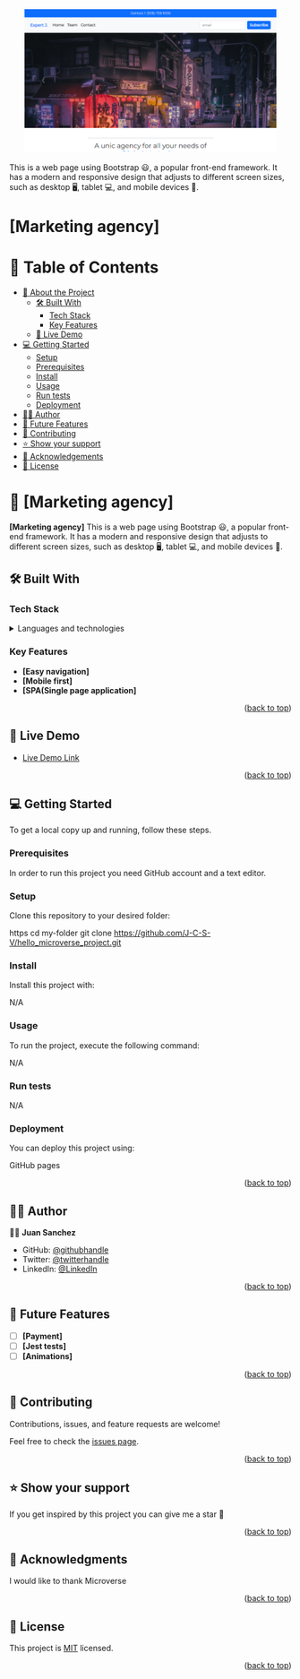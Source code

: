 <div align="center">
  <img src="./img/github_logo.png" alt="logo" width="450"  height="auto" />
  <br/>
  <br/>
</div>
This is a web page using Bootstrap 😃, a popular front-end framework. It has a modern and responsive design that adjusts to different screen sizes, such as desktop 🖥, tablet 💻, and mobile devices 📱.



# [Marketing agency]

<!-- TABLE OF CONTENTS -->

# 📗 Table of Contents

- [📖 About the Project](#about-project)
  - [🛠 Built With](#built-with)
    - [Tech Stack](#tech-stack)
    - [Key Features](#key-features)
  - [🚀 Live Demo](#live-demo)
- [💻 Getting Started](#getting-started)
  - [Setup](#setup)
  - [Prerequisites](#prerequisites)
  - [Install](#install)
  - [Usage](#usage)
  - [Run tests](#run-tests)
  - [Deployment](#run-tests)
- [👷‍♂️ Author](#authors)
- [🔭 Future Features](#future-features)
- [🤝 Contributing](#contributing)
- [⭐️ Show your support](#support)
- [🙏 Acknowledgements](#acknowledgements)
- [📝 License](#license)

<!-- PROJECT DESCRIPTION -->

# 📖 [Marketing agency] <a name="about-project"></a>

**[Marketing agency]** This is a web page using Bootstrap 😃, a popular front-end framework. It has a modern and responsive design that adjusts to different screen sizes, such as desktop 🖥, tablet 💻, and mobile devices 📱.

## 🛠 Built With <a name="built-with"></a>

### Tech Stack <a name="tech-stack"></a>

<details>
  <summary>Languages and technologies</summary>
      <ul>
    <li><a href="#">Bootstrap 5</a></li>
  </ul>
  <ul>
    <li><a href="#">JavaScript</a></li>
  </ul>
    <ul>
    <li><a href="#">HTML</a></li>
  </ul>
    <ul>
    <li><a href="#">CSS3</a></li>
  </ul>
    <ul>
    <li><a href="#">Git</a></li>
  </ul>
</details>

<!-- Features -->

### Key Features <a name="key-features"></a>

- **[Easy navigation]**
- **[Mobile first]**
- **[SPA(Single page application]**

<p align="right">(<a href="#readme-top">back to top</a>)</p>

<!-- LIVE DEMO -->

## 🚀 Live Demo <a name="live-demo"></a>

- [Live Demo Link](https://vermillion-gnome-154b58.netlify.app/)

<p align="right">(<a href="#readme-top">back to top</a>)</p>


<!-- GETTING STARTED -->

## 💻 Getting Started <a name="getting-started"></a>

To get a local copy up and running, follow these steps.

### Prerequisites

In order to run this project you need GitHub account and a text editor.

### Setup

Clone this repository to your desired folder:

https
cd my-folder
git clone https://github.com/J-C-S-V/hello_microverse_project.git

### Install

Install this project with:

N/A

### Usage

To run the project, execute the following command:

N/A

### Run tests

N/A

### Deployment

You can deploy this project using:

GitHub pages

<p align="right">(<a href="#readme-top">back to top</a>)</p>

<!-- AUTHORS -->

## 👷‍♂️ Author <a name="authors"></a>

👷‍♂️ **Juan Sanchez**

- GitHub: [@githubhandle](https://github.com/J-C-S-V)
- Twitter: [@twitterhandle](https://twitter.com/juansan0)
- LinkedIn: [@LinkedIn](https://www.linkedin.com/in/juan-carlos-sanchez-vargas-a308b014b/)

<p align="right">(<a href="#readme-top">back to top</a>)</p>

<!-- FUTURE FEATURES -->

## 🔭 Future Features <a name="future-features"></a>

- [ ] **[Payment]**
- [ ] **[Jest tests]**
- [ ] **[Animations]**

<p align="right">(<a href="#readme-top">back to top</a>)</p>

<!-- CONTRIBUTING -->

## 🤝 Contributing <a name="contributing"></a>

Contributions, issues, and feature requests are welcome!

Feel free to check the [issues page](../../issues/).

<p align="right">(<a href="#readme-top">back to top</a>)</p>

<!-- SUPPORT -->

## ⭐️ Show your support <a name="support"></a>

If you get inspired by this project you can give me a star 🙌

<p align="right">(<a href="#readme-top">back to top</a>)</p>

<!-- ACKNOWLEDGEMENTS -->

## 🙏 Acknowledgments <a name="acknowledgements"></a>

I would like to thank Microverse

<p align="right">(<a href="#readme-top">back to top</a>)</p>

<!-- LICENSE -->

## 📝 License <a name="license"></a>

This project is [MIT](https://github.com/J-C-S-V/Portfolio-setup-and-mobile-first/blob/main/license.md) licensed.

<p align="right">(<a href="#readme-top">back to top</a>)</p>
